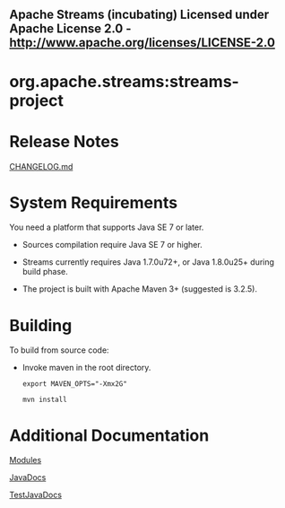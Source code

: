 Apache Streams (incubating)
Licensed under Apache License 2.0 - http://www.apache.org/licenses/LICENSE-2.0
--------------------------------------------------------------------------------

# org.apache.streams:streams-project

Release Notes
=============

[CHANGELOG.md](CHANGELOG.md "CHANGELOG.md")

System Requirements
===================
You need a platform that supports Java SE 7 or later.

  - Sources compilation require Java SE 7 or higher.

  - Streams currently requires Java 1.7.0u72+, or Java 1.8.0u25+ during build phase.
    
  - The project is built with Apache Maven 3+ (suggested is 3.2.5).

Building
====================
To build from source code:
    
  - Invoke maven in the root directory.

      `export MAVEN_OPTS="-Xmx2G"`

      `mvn install`

Additional Documentation
========================

[Modules](modules.md "Modules")

[JavaDocs](apidocs/index.html "JavaDocs")

[TestJavaDocs](testapidocs/index.html "TestJavaDocs")
